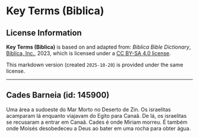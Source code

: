 # Key Terms (Biblica)

## License Information

**Key Terms (Biblica)** is based on and adapted from: _Biblica Bible Dictionary_, [Biblica, Inc.](https://www.biblica.com/), 2023, which is licensed under a [CC BY-SA 4.0 license](https://creativecommons.org/licenses/by-sa/4.0/legalcode.en).

This markdown version (created `2025-10-20`) is provided under the same license.



--------------------------------

## Cades Barneia (id: 145900)

Uma área a sudoeste do Mar Morto no Deserto de Zin. Os israelitas acamparam lá enquanto viajavam do Egito para Canaã. De lá, os israelitas se recusaram a entrar em Canaã. Cades é onde Miriam morreu. É também onde Moisés desobedeceu a Deus ao bater em uma rocha para obter água.


